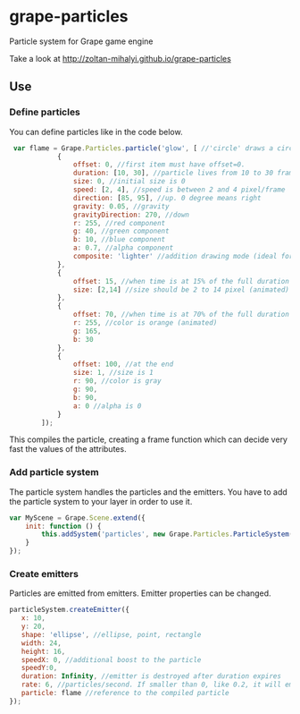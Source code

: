 # grape-particles

Particle system for Grape game engine

Take a look at http://zoltan-mihalyi.github.io/grape-particles

## Use

### Define particles

You can define particles like in the code below.

```javascript
 var flame = Grape.Particles.particle('glow', [ //'circle' draws a circle, 'glow' draws a circle with 0 alpha at the corners. 
            {
                offset: 0, //first item must have offset=0.
                duration: [10, 30], //particle lives from 10 to 30 frames
                size: 0, //initial size is 0
                speed: [2, 4], //speed is between 2 and 4 pixel/frame 
                direction: [85, 95], //up. 0 degree means right
                gravity: 0.05, //gravity
                gravityDirection: 270, //down
                r: 255, //red component
                g: 40, //green component
                b: 10, //blue component
                a: 0.7, //alpha component
                composite: 'lighter' //addition drawing mode (ideal for light-like particles)
            },
            {
                offset: 15, //when time is at 15% of the full duration
                size: [2,14] //size should be 2 to 14 pixel (animated)
            },
            {
                offset: 70, //when time is at 70% of the full duration
                r: 255, //color is orange (animated)
                g: 165,
                b: 30
            },
            {
                offset: 100, //at the end
                size: 1, //size is 1
                r: 90, //color is gray
                g: 90,
                b: 90,
                a: 0 //alpha is 0
            }
        ]);
```

This compiles the particle, creating a frame function which can decide very fast the values of the attributes.

### Add particle system

The particle system handles the particles and the emitters. You have to add the particle system to your layer in order
to use it.

```javascript
var MyScene = Grape.Scene.extend({
    init: function () {
        this.addSystem('particles', new Grape.Particles.ParticleSystem());
    }
});
```

### Create emitters

Particles are emitted from emitters. Emitter properties can be changed.

```javascript
particleSystem.createEmitter({
   x: 10,
   y: 20,
   shape: 'ellipse', //ellipse, point, rectangle
   width: 24,
   height: 16,
   speedX: 0, //additional boost to the particle
   speedY:0,
   duration: Infinity, //emitter is destroyed after duration expires
   rate: 6, //particles/second. If smaller than 0, like 0.2, it will emit particle every 5th frame.
   particle: flame //reference to the compiled particle
});
```